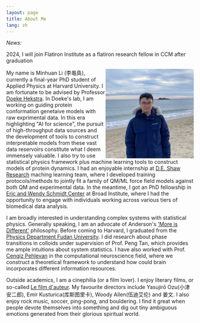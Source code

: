 ```yaml
---
layout: page
title: About Me
lang: zh
---
```


<p class='redbox'>
<i class='contrast'>News:</i>

2024, I will join Flatiron Institute as a flatiron research fellow in CCM after graduation
</p>


<img align="right" height="240" alt="MH" src="/public/image/profile.png"/>

My name is Minhuan Li (李黾奂), currently a final-year PhD student of Applied Physics at Harvard University. 
I am fortunate to be advised by Professor [Doeke Hekstra](https://hekstralab.fas.harvard.edu/).
In Doeke's lab, I am working on guiding protein conformation genetaive models with raw exprimental data. In this era highlighting "AI for science", the pursuit of high-throughput data sources and the development of tools to construct interpretable models from these vast data reservoirs constitute what I deem immensely valuable. I also try to use statistical physics framework plus machine learning tools to construct models of protein dynamics. I had an enjoyable internship at [D.E. Shaw Research](https://www.deshawresearch.com/) maching learning team, where I developed training protocols/methods to jointly fit a family of QM/ML force field models against both QM and experimental data. In the meantime, I got an PhD fellowship in [Eric and Wendy Schmidt Center](https://www.ericandwendyschmidtcenter.org/) at Broad Institute, where I had the opportunity to engage with individuals working across various tiers of biomedical data analysis.

I am broadly interested in understanding complex systems with statistical physics. Generally speaking, I am an advocate of Anderson's ['More is Different'](https://science.sciencemag.org/content/177/4047/393) philosophy. 
Before coming to Harvard, I graduated from the [Physics Department Fudan University](http://phys.fudan.edu.cn/). I did research about phase transitions in colloids under supervision of Prof. Peng Tan, which provides me ample intuitions about system statistics. 
I have also worked with Prof. [Cengiz Pehlevan](https://pehlevan.seas.harvard.edu/) in the computational neuroscience field, where we construct a theoretical framework to understand how could brain incorporates different information resources. 

Outside academics, I am a cinephilia (or a film lover). I enjoy literary films, or so-called [Le film d'auteur](https://en.wikipedia.org/wiki/Film_d%27auteur). My favourite directors include Yasujirō Ozu(小津安二郎), Emir Kusturica(库斯图里卡), Woody Allen(伍迪艾伦) and 姜文. 
I also enjoy rock music, soccer, ping-pong, and bouldering. I find it great when people devote themselves into something and dig out tiny ambiguous emotions generated from their glorious spiritual world.